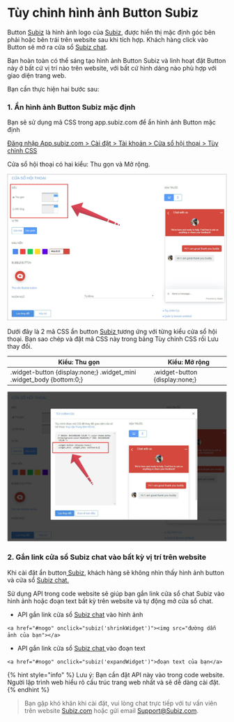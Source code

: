 # Tùy chỉnh hình ảnh Button Subiz

Button [Subiz](https://subiz.com/vi/) là hình ảnh logo của [Subiz](https://subiz.com/vi/), được hiển thị mặc định góc bên phải hoặc bên trái trên website sau khi tích hợp. Khách hàng click vào Button sẽ mở ra cửa sổ [Subiz chat](https://subiz.com/vi/live-chat.html).

Bạn hoàn toàn có thể sáng tạo hình ảnh Button Subiz và linh hoạt đặt Button này ở bất cứ vị trí nào trên website, với bất cứ hình dáng nào phù hợp với giao diện trang web.

Bạn cần thực hiện hai bước sau:

### 1. Ẩn hình ảnh Button Subiz mặc định

Bạn sẽ sử dụng mã CSS trong app.subiz.com để ẩn hình ảnh Button mặc định

[Đăng nhập App.subiz.com &gt; Cài đặt &gt; Tài khoản &gt; Cửa sổ hội thoại &gt; Tùy chỉnh CSS](https://app.subiz.com/settings/widget-setting)

Cửa sổ hội thoại có hai kiểu: Thu gọn và Mở rộng. 

![C&#xE1;ch x&#xE1;c &#x111;&#x1ECB;nh ki&#x1EC3;u c&#x1EED;a s&#x1ED5; h&#x1ED9;i tho&#x1EA1;i Subiz tr&#xEA;n website](../../../.gitbook/assets/kieu-1.jpg)

Dưới đây là 2 mã CSS ẩn button [Subiz ](https://subiz.com/vi/)tương ứng với từng kiểu cửa sổ hội thoại. Bạn sao chép và đặt mã CSS này trong bảng Tùy chỉnh CSS rồi Lưu thay đổi.

|                     **Kiểu: Thu gọn** |                 **Kiểu: Mở rộng** |
| --- | --- |
| .widget-button {display:none;} .widget\_mini .widget\_body {bottom:0;} | .widget-button {display:none;} |

![D&#xE1;n m&#xE3; CSS &#x1EA9;n button Subiz](../../../.gitbook/assets/kieu-2.jpg)

###  **2. Gắn link cửa sổ Subiz chat vào bất kỳ vị trí trên website**

Khi cài đặt ẩn button[ Subiz](https://subiz.com/vi/), khách hàng sẽ không nhìn thấy hình ảnh button và cửa sổ [Subiz chat.](https://subiz.com/vi/live-chat.html)

Sử dụng API trong code website sẽ giúp bạn gắn link cửa sổ chat Subiz vào hình ảnh hoặc đoạn text bất kỳ trên website và tự động mở cửa sổ chat.

* API gắn link cửa sổ [Subiz chat](https://subiz.com/vi/live-chat.html) vào hình ảnh

```text
<a href="#nogo" onclick="subiz('shrinkWidget')"><img src="đường dẫn ảnh của bạn"></a>
```

* API gắn link cửa sổ [Subiz chat ](https://subiz.com/vi/live-chat.html)vào đoạn text

```text
<a href="#nogo" onclick="subiz('expandWidget')">đoạn text của bạn</a>
```

{% hint style="info" %}
Lưu ý: Bạn cần đặt API này vào trong code website. Người lập trình web hiểu rõ cấu trúc trang web nhất và sẽ dễ dàng cài đặt.
{% endhint %}

> Bạn gặp khó khăn khi cài đặt, vui lòng chat trực tiếp với tư vấn viên trên website [Subiz.com](https://subiz.com/vi/) hoặc gửi email Support@Subiz.com.



